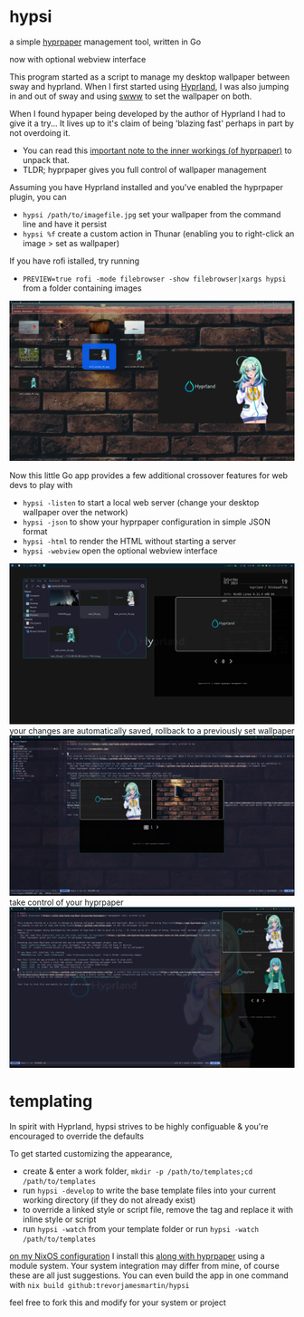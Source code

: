 # hypsi
a simple [hyprpaper](https://wiki.hyprland.org/Hypr-Ecosystem/hyprpaper/) management tool, written in Go

now with optional webview interface

This program started as a script to manage my desktop wallpaper between sway and hyprland. When I first started using [Hyprland](https://www.hyprland.org/), I was also jumping in and out of sway and using [swww](https://github.com/LGFae/swww) to set the wallpaper on both.

When I found hypaper being developed by the author of Hyprland I had to give it a try... It lives up to it's claim of being 'blazing fast' perhaps in part by not overdoing it.
- You can read this [important note to the inner workings (of hyprpaper)](https://github.com/hyprwm/hyprpaper#important-note-to-the-inner-workings) to unpack that.
- TLDR; hyprpaper gives you full control of wallpaper management

Assuming you have Hyprland installed and you've enabled the hyprpaper plugin, you can
- `hypsi /path/to/imagefile.jpg` set your wallpaper from the command line and have it persist
- `hypsi %f` create a custom action in Thunar (enabling you to right-click an image > set as wallpaper)

If you have rofi istalled, try running
- `PREVIEW=true rofi -mode filebrowser -show filebrowser|xargs hypsi` from a folder containing images

![rofi integration](./rofi-integration.jpg)

Now this little Go app provides a few additional crossover features for web devs to play with
- `hypsi -listen` to start a local web server (change your desktop wallpaper over the network)
- `hypsi -json` to show your hyprpaper configuration in simple JSON format
- `hypsi -html` to render the HTML without starting a server
- `hypsi -webview` open the optional webview interface

![screenshot 3](./screenshot3.jpg)
your changes are automatically saved, rollback to a previously set wallpaper
![screenshot 2](./screenshot2.jpg)
take control of your hyprpaper
![screenshot 1](./screenshot1.jpg)

# templating

In spirit with Hyprland, hypsi strives to be highly configuable & you're encouraged to override the defaults

To get started customizing the appearance,
- create & enter a work folder, `mkdir -p /path/to/templates;cd /path/to/templates`
- run `hypsi -develop` to write the base template files into your current working directory (if they do not already exist)
- to override a linked style or script file, remove the tag and replace it with inline style or script
- run `hypsi -watch` from your template folder or run `hypsi -watch /path/to/templates`

[on my NixOS configuration](https://github.com/trevorjamesmartin/nixos-config) I install this [along with hyprpaper](https://github.com/trevorjamesmartin/nixos-config/tree/main/nixos/modules/home-manager/hyprpaper) using a module system. Your system integration may differ from mine, of course these are all just suggestions. You can even build the app in one command with `nix build github:trevorjamesmartin/hypsi`


feel free to fork this and modify for your system or project
